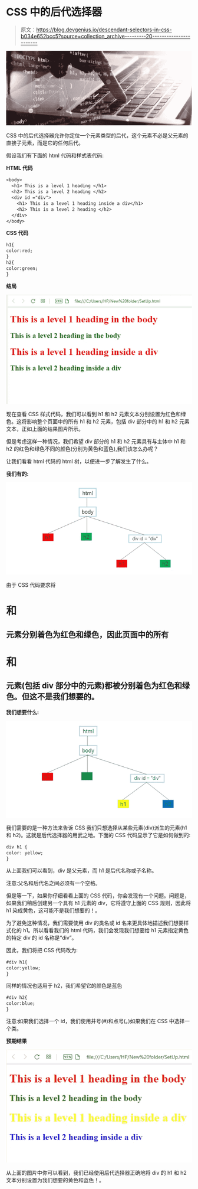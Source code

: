 # CSS 中的后代选择器

> 原文：<https://blog.devgenius.io/descendant-selectors-in-css-b034e652bcc5?source=collection_archive---------20----------------------->

![](img/869ff748a355cada6435cea199958c66.png)

CSS 中的后代选择器允许你定位一个元素类型的后代，这个元素不必是父元素的直接子元素，而是它的任何后代。

假设我们有下面的 html 代码和样式表代码:

**HTML 代码**

```
<body>
  <h1> This is a level 1 heading </h1>
  <h2> This is a level 2 heading </h2>
  <div id ="div">
    <h1> This is a level 1 heading inside a div</h1> 
    <h2> This is a level 2 heading </h2>
  </div>
</body>
```

**CSS 代码**

```
h1{
color:red;
}
h2{
color:green;
}
```

**结局**

![](img/7cff4ed4f285e4de48ae2b80e2eab597.png)

现在查看 CSS 样式代码，我们可以看到 h1 和 h2 元素文本分别设置为红色和绿色。这将影响整个页面中的所有 h1 和 h2 元素，包括 div 部分中的 h1 和 h2 元素文本，正如上面的结果图片所示。

但是考虑这样一种情况，我们希望 div 部分的 h1 和 h2 元素具有与主体中 h1 和 h2 的红色和绿色不同的颜色(分别为黄色和蓝色),我们该怎么办呢？

让我们看看 html 代码的 html 树，以便进一步了解发生了什么。

**我们有的:**

![](img/09ec10615ff94614d548bb37ef95dc8e.png)

由于 CSS 代码要求将

# 和

## 元素分别着色为红色和绿色，因此页面中的所有

# 和

## 元素(包括 div 部分中的元素)都被分别着色为红色和绿色。但这不是我们想要的。

**我们想要什么:**

![](img/942c8e70973df8ff55c85c7356b382c1.png)

我们需要的是一种方法来告诉 CSS 我们只想选择从某些元素(div)派生的元素(h1 和 h2)。这就是后代选择器的用武之地。下面的 CSS 代码显示了它是如何做到的:

```
div h1 {
color: yellow;
}
```

从上面我们可以看到，div 是父元素，而 h1 是后代名称或子名称。

注意:父名和后代名之间必须有一个空格。

但是等一下，如果你仔细看看上面的 CSS 代码，你会发现有一个问题。问题是，如果我们稍后创建另一个具有 h1 元素的 div，它将遵守上面的 CSS 规则，因此将 h1 染成黄色，这可能不是我们想要的！。

为了避免这种情况，我们需要使用 div 的类名或 id 名来更具体地描述我们想要样式化的 h1。所以看看我们的 html 代码，我们会发现我们想要给 h1 元素指定黄色的特定 div 的 id 名称是“div”。

因此，我们将把 CSS 代码改为:

```
#div h1{
color:yellow;
}
```

同样的情况也适用于 h2，我们希望它的颜色是蓝色

```
#div h2{
color:blue;
}
```

注意:如果我们选择一个 id，我们使用井号(#)和点号(。)如果我们在 CSS 中选择一个类。

**预期结果**

![](img/8255f6d336f680d8cf32b10115c7a375.png)

从上面的图片中你可以看到，我们已经使用后代选择器正确地将 div 的 h1 和 h2 文本分别设置为我们想要的黄色和蓝色！。